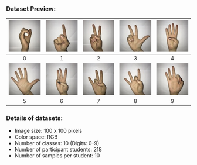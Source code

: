 ### Dataset Preview:

|<img src="Examples/example_0.JPG">|<img src="Examples/example_1.JPG">|<img src="Examples/example_2.JPG">|<img src="Examples/example_3.JPG">|<img src="Examples/example_4.JPG">|
|:-:|:-:|:-:|:-:|:-:|
|0|1|2|3|4|
|<img src="Examples/example_5.JPG">|<img src="Examples/example_6.JPG">|<img src="Examples/example_7.JPG">|<img src="Examples/example_8.JPG">|<img src="Examples/example_9.JPG">|
|5|6|7|8|9|

### Details of datasets:
- Image size: 100 x 100 pixels
- Color space: RGB
- Number of classes: 10 (Digits: 0-9)
- Number of participant students: 218
- Number of samples per student: 10
